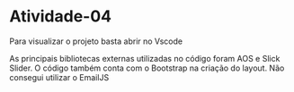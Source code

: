 # Atividade-04

Para visualizar o projeto basta abrir no Vscode

As principais bibliotecas externas utilizadas no código foram AOS e Slick Slider. O código também conta com o Bootstrap na criação do layout. Não consegui utilizar o EmailJS